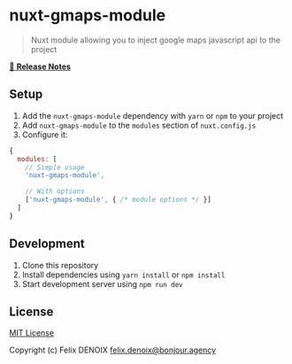 # nuxt-gmaps-module

> Nuxt module allowing you to inject google maps javascript api to the project

[📖 **Release Notes**](./CHANGELOG.md)

## Setup

1. Add the `nuxt-gmaps-module` dependency with `yarn` or `npm` to your project
2. Add `nuxt-gmaps-module` to the `modules` section of `nuxt.config.js`
3. Configure it:

```js
{
  modules: [
    // Simple usage
    'nuxt-gmaps-module',

    // With options
    ['nuxt-gmaps-module', { /* module options */ }]
  ]
}
```

## Development

1. Clone this repository
2. Install dependencies using `yarn install` or `npm install`
3. Start development server using `npm run dev`

## License

[MIT License](./LICENSE)

Copyright (c) Felix DENOIX <felix.denoix@bonjour.agency>
